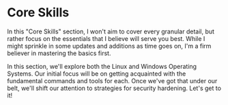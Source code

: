 # Core Skills

In this "Core Skills" section, I won't aim to cover every granular detail, but rather focus on the essentials that I believe will serve you best. While I might sprinkle in some updates and additions as time goes on, I'm a firm believer in mastering the basics first.

In this section, we'll explore both the Linux and Windows Operating Systems. Our initial focus will be on getting acquainted with the fundamental commands and tools for each. Once we've got that under our belt, we'll shift our attention to strategies for security hardening. Let's get to it!
